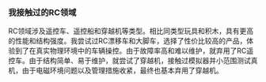  ### 我接触过的RC领域

RC领域涉及遥控车、遥控船和穿越机等类型。相比同类型玩具和积木，具有更高的性能和结构强度。我尝试过RC漂移车和大脚车，选择了性价比较高的产品，体验到了在真实物理环境中的车辆操控。由于故障率高和难以维护，就弃用了RC遥控车。由于结构简单、易于维护，就尝试了穿越机，接触过模拟器并小范围测试真机，由于电磁环境问题以及管理措施收紧，最终也基本弃用了穿越机。